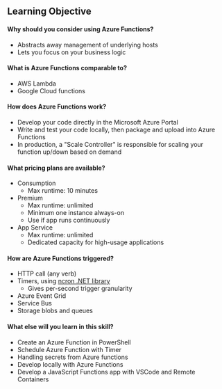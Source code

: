## Learning Objective

#### Why should you consider using Azure Functions?

* Abstracts away management of underlying hosts
* Lets you focus on your business logic

#### What is Azure Functions comparable to?

* AWS Lambda
* Google Cloud functions

#### How does Azure Functions work?

* Develop your code directly in the Microsoft Azure Portal
* Write and test your code locally, then package and upload into Azure Functions
* In production, a "Scale Controller" is responsible for scaling your function up/down based on demand

#### What pricing plans are available?

* Consumption
    * Max runtime: 10 minutes
* Premium
    * Max runtime: unlimited
    * Minimum one instance always-on
    * Use if app runs continuously 
* App Service
    * Max runtime: unlimited
    * Dedicated capacity for high-usage applications

#### How are Azure Functions triggered?

* HTTP call (any verb)
* Timers, using [ncron .NET library](https://www.nuget.org/packages/NCron/)
  * Gives per-second trigger granularity
* Azure Event Grid
* Service Bus
* Storage blobs and queues

#### What else will you learn in this skill?

* Create an Azure Function in PowerShell
* Schedule Azure Function with Timer
* Handling secrets from Azure functions
* Develop locally with Azure Functions
* Develop a JavaScript Functions app with VSCode and Remote Containers